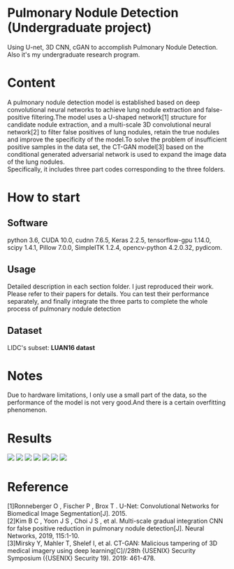 # Pulmonary Nodule Detection (Undergraduate project)
Using U-net, 3D CNN, cGAN to accomplish Pulmonary Nodule Detection. Also it's my undergraduate research program.


# Content
A pulmonary nodule detection model is established based on deep convolutional neural networks to achieve lung nodule extraction and false-positive filtering.The model uses a U-shaped network[1] structure for candidate nodule extraction, and a multi-scale 3D convolutional neural network[2] to filter false positives of lung nodules, retain the true nodules and improve the specificity of the model.To solve the problem of insufficient positive samples in the data set, the CT-GAN model[3] based on the conditional generated adversarial network is used to expand the image data of the lung nodules.<br>
Specifically, it includes three part codes corresponding to the three folders.

# How to start
## Software
python 3.6, CUDA 10.0, cudnn 7.6.5, Keras 2.2.5, tensorflow-gpu 1.14.0, scipy 1.4.1, Pillow 7.0.0, SimpleITK 1.2.4, opencv-python 4.2.0.32,
pydicom.

## Usage
Detailed description in each section folder. I just reproduced their work. Please refer to their papers for details. You can test their performance separately, and finally integrate the three parts to complete the whole process of pulmonary nodule detection

## Dataset
LIDC's subset: **LUAN16 datast** 


# Notes
Due to hardware limitations, I only use a small part of the data, so the performance of the model is not very good.And there is a certain overfitting phenomenon.

# Results
![](https://github.com/liuzwin98/Pulmonary-Nodule-Detection-Based-on-Deep-Learning/blob/master/Results/Unet_loss.jpg)
![](https://github.com/liuzwin98/Pulmonary-Nodule-Detection-Based-on-Deep-Learning/blob/master/Results/Unet_results.png)
![](https://github.com/liuzwin98/Pulmonary-Nodule-Detection-Based-on-Deep-Learning/blob/master/Results/Unet_results2.png)
![](https://github.com/liuzwin98/Pulmonary-Nodule-Detection-Based-on-Deep-Learning/blob/master/Results/3DCNN_acc.jpg)
![](https://github.com/liuzwin98/Pulmonary-Nodule-Detection-Based-on-Deep-Learning/blob/master/Results/Roc.png)
![](https://github.com/liuzwin98/Pulmonary-Nodule-Detection-Based-on-Deep-Learning/blob/master/Results/GAN_loss_curve.jpg)
![](https://github.com/liuzwin98/Pulmonary-Nodule-Detection-Based-on-Deep-Learning/blob/master/Results/GAN_results.png)

# Reference
[1]Ronneberger O , Fischer P , Brox T . U-Net: Convolutional Networks for Biomedical Image Segmentation[J]. 2015.<br>
[2]Kim B C , Yoon J S , Choi J S , et al. Multi-scale gradual integration CNN for false positive reduction in pulmonary nodule detection[J]. Neural Networks, 2019, 115:1-10.<br>
[3]Mirsky Y, Mahler T, Shelef I, et al. CT-GAN: Malicious tampering of 3D medical imagery using deep learning[C]//28th {USENIX} Security Symposium ({USENIX} Security 19). 2019: 461-478.<br>
